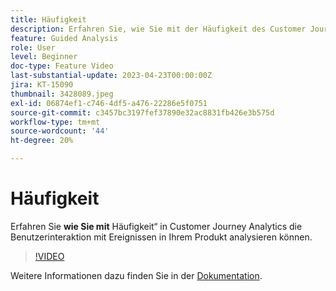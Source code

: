 ```yaml
---
title: Häufigkeit
description: Erfahren Sie, wie Sie mit der Häufigkeit des Customer Journey Analytics die Benutzerinteraktion mit Ereignissen in Ihrem Produkt analysieren können.
feature: Guided Analysis
role: User
level: Beginner
doc-type: Feature Video
last-substantial-update: 2023-04-23T00:00:00Z
jira: KT-15090
thumbnail: 3428089.jpeg
exl-id: 06874ef1-c746-4df5-a476-22286e5f0751
source-git-commit: c3457bc3197fef37890e32ac8831fb426e3b575d
workflow-type: tm+mt
source-wordcount: '44'
ht-degree: 20%

---
```


# Häufigkeit

Erfahren Sie **wie Sie mit** Häufigkeit“ in Customer Journey Analytics die Benutzerinteraktion mit Ereignissen in Ihrem Produkt analysieren können.

>[!VIDEO](https://video.tv.adobe.com/v/3428089/?learn=on)

Weitere Informationen dazu finden Sie in der [Dokumentation](https://experienceleague.adobe.com/en/docs/analytics-platform/using/guided-analysis/trends/frequency).
